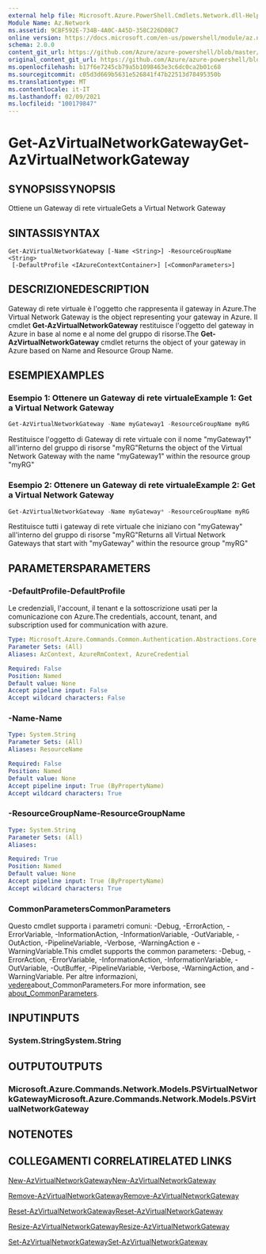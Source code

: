 ```yaml
---
external help file: Microsoft.Azure.PowerShell.Cmdlets.Network.dll-Help.xml
Module Name: Az.Network
ms.assetid: 9CBF592E-734B-4A0C-A45D-358C226D08C7
online version: https://docs.microsoft.com/en-us/powershell/module/az.network/get-azvirtualnetworkgateway
schema: 2.0.0
content_git_url: https://github.com/Azure/azure-powershell/blob/master/src/Network/Network/help/Get-AzVirtualNetworkGateway.md
original_content_git_url: https://github.com/Azure/azure-powershell/blob/master/src/Network/Network/help/Get-AzVirtualNetworkGateway.md
ms.openlocfilehash: b17f6e7245cb79a5b1098463e3c6dc0ca2b01c68
ms.sourcegitcommit: c05d3d669b5631e526841f47b22513d78495350b
ms.translationtype: MT
ms.contentlocale: it-IT
ms.lasthandoff: 02/09/2021
ms.locfileid: "100179847"
---
```

# <span data-ttu-id="d679f-101">Get-AzVirtualNetworkGateway</span><span class="sxs-lookup"><span data-stu-id="d679f-101">Get-AzVirtualNetworkGateway</span></span>

## <span data-ttu-id="d679f-102">SYNOPSIS</span><span class="sxs-lookup"><span data-stu-id="d679f-102">SYNOPSIS</span></span>
<span data-ttu-id="d679f-103">Ottiene un Gateway di rete virtuale</span><span class="sxs-lookup"><span data-stu-id="d679f-103">Gets a Virtual Network Gateway</span></span>

## <span data-ttu-id="d679f-104">SINTASSI</span><span class="sxs-lookup"><span data-stu-id="d679f-104">SYNTAX</span></span>

```
Get-AzVirtualNetworkGateway [-Name <String>] -ResourceGroupName <String>
 [-DefaultProfile <IAzureContextContainer>] [<CommonParameters>]
```

## <span data-ttu-id="d679f-105">DESCRIZIONE</span><span class="sxs-lookup"><span data-stu-id="d679f-105">DESCRIPTION</span></span>
<span data-ttu-id="d679f-106">Gateway di rete virtuale è l'oggetto che rappresenta il gateway in Azure.</span><span class="sxs-lookup"><span data-stu-id="d679f-106">The Virtual Network Gateway is the object representing your gateway in Azure.</span></span>
<span data-ttu-id="d679f-107">Il cmdlet **Get-AzVirtualNetworkGateway** restituisce l'oggetto del gateway in Azure in base al nome e al nome del gruppo di risorse.</span><span class="sxs-lookup"><span data-stu-id="d679f-107">The **Get-AzVirtualNetworkGateway** cmdlet returns the object of your gateway in Azure based on Name and Resource Group Name.</span></span>

## <span data-ttu-id="d679f-108">ESEMPI</span><span class="sxs-lookup"><span data-stu-id="d679f-108">EXAMPLES</span></span>

### <span data-ttu-id="d679f-109">Esempio 1: Ottenere un Gateway di rete virtuale</span><span class="sxs-lookup"><span data-stu-id="d679f-109">Example 1: Get a Virtual Network Gateway</span></span>
```powershell
Get-AzVirtualNetworkGateway -Name myGateway1 -ResourceGroupName myRG
```

<span data-ttu-id="d679f-110">Restituisce l'oggetto di Gateway di rete virtuale con il nome "myGateway1" all'interno del gruppo di risorse "myRG"</span><span class="sxs-lookup"><span data-stu-id="d679f-110">Returns the object of the Virtual Network Gateway with the name "myGateway1" within the resource group "myRG"</span></span>

### <span data-ttu-id="d679f-111">Esempio 2: Ottenere un Gateway di rete virtuale</span><span class="sxs-lookup"><span data-stu-id="d679f-111">Example 2: Get a Virtual Network Gateway</span></span>
```powershell
Get-AzVirtualNetworkGateway -Name myGateway* -ResourceGroupName myRG
```

<span data-ttu-id="d679f-112">Restituisce tutti i gateway di rete virtuale che iniziano con "myGateway" all'interno del gruppo di risorse "myRG"</span><span class="sxs-lookup"><span data-stu-id="d679f-112">Returns all Virtual Network Gateways that start with "myGateway" within the resource group "myRG"</span></span>

## <span data-ttu-id="d679f-113">PARAMETERS</span><span class="sxs-lookup"><span data-stu-id="d679f-113">PARAMETERS</span></span>

### <span data-ttu-id="d679f-114">-DefaultProfile</span><span class="sxs-lookup"><span data-stu-id="d679f-114">-DefaultProfile</span></span>
<span data-ttu-id="d679f-115">Le credenziali, l'account, il tenant e la sottoscrizione usati per la comunicazione con Azure.</span><span class="sxs-lookup"><span data-stu-id="d679f-115">The credentials, account, tenant, and subscription used for communication with azure.</span></span>

```yaml
Type: Microsoft.Azure.Commands.Common.Authentication.Abstractions.Core.IAzureContextContainer
Parameter Sets: (All)
Aliases: AzContext, AzureRmContext, AzureCredential

Required: False
Position: Named
Default value: None
Accept pipeline input: False
Accept wildcard characters: False
```

### <span data-ttu-id="d679f-116">-Name</span><span class="sxs-lookup"><span data-stu-id="d679f-116">-Name</span></span>
```yaml
Type: System.String
Parameter Sets: (All)
Aliases: ResourceName

Required: False
Position: Named
Default value: None
Accept pipeline input: True (ByPropertyName)
Accept wildcard characters: True
```

### <span data-ttu-id="d679f-117">-ResourceGroupName</span><span class="sxs-lookup"><span data-stu-id="d679f-117">-ResourceGroupName</span></span>
```yaml
Type: System.String
Parameter Sets: (All)
Aliases:

Required: True
Position: Named
Default value: None
Accept pipeline input: True (ByPropertyName)
Accept wildcard characters: True
```

### <span data-ttu-id="d679f-118">CommonParameters</span><span class="sxs-lookup"><span data-stu-id="d679f-118">CommonParameters</span></span>
<span data-ttu-id="d679f-119">Questo cmdlet supporta i parametri comuni: -Debug, -ErrorAction, -ErrorVariable, -InformationAction, -InformationVariable, -OutVariable, -OutAction, -PipelineVariable, -Verbose, -WarningAction e -WarningVariable.</span><span class="sxs-lookup"><span data-stu-id="d679f-119">This cmdlet supports the common parameters: -Debug, -ErrorAction, -ErrorVariable, -InformationAction, -InformationVariable, -OutVariable, -OutBuffer, -PipelineVariable, -Verbose, -WarningAction, and -WarningVariable.</span></span> <span data-ttu-id="d679f-120">Per altre informazioni, [vedere](http://go.microsoft.com/fwlink/?LinkID=113216)about_CommonParameters.</span><span class="sxs-lookup"><span data-stu-id="d679f-120">For more information, see [about_CommonParameters](http://go.microsoft.com/fwlink/?LinkID=113216).</span></span>

## <span data-ttu-id="d679f-121">INPUT</span><span class="sxs-lookup"><span data-stu-id="d679f-121">INPUTS</span></span>

### <span data-ttu-id="d679f-122">System.String</span><span class="sxs-lookup"><span data-stu-id="d679f-122">System.String</span></span>

## <span data-ttu-id="d679f-123">OUTPUT</span><span class="sxs-lookup"><span data-stu-id="d679f-123">OUTPUTS</span></span>

### <span data-ttu-id="d679f-124">Microsoft.Azure.Commands.Network.Models.PSVirtualNetworkGateway</span><span class="sxs-lookup"><span data-stu-id="d679f-124">Microsoft.Azure.Commands.Network.Models.PSVirtualNetworkGateway</span></span>

## <span data-ttu-id="d679f-125">NOTE</span><span class="sxs-lookup"><span data-stu-id="d679f-125">NOTES</span></span>

## <span data-ttu-id="d679f-126">COLLEGAMENTI CORRELATI</span><span class="sxs-lookup"><span data-stu-id="d679f-126">RELATED LINKS</span></span>

[<span data-ttu-id="d679f-127">New-AzVirtualNetworkGateway</span><span class="sxs-lookup"><span data-stu-id="d679f-127">New-AzVirtualNetworkGateway</span></span>](./New-AzVirtualNetworkGateway.md)

[<span data-ttu-id="d679f-128">Remove-AzVirtualNetworkGateway</span><span class="sxs-lookup"><span data-stu-id="d679f-128">Remove-AzVirtualNetworkGateway</span></span>](./Remove-AzVirtualNetworkGateway.md)

[<span data-ttu-id="d679f-129">Reset-AzVirtualNetworkGateway</span><span class="sxs-lookup"><span data-stu-id="d679f-129">Reset-AzVirtualNetworkGateway</span></span>](./Reset-AzVirtualNetworkGateway.md)

[<span data-ttu-id="d679f-130">Resize-AzVirtualNetworkGateway</span><span class="sxs-lookup"><span data-stu-id="d679f-130">Resize-AzVirtualNetworkGateway</span></span>](./Resize-AzVirtualNetworkGateway.md)

[<span data-ttu-id="d679f-131">Set-AzVirtualNetworkGateway</span><span class="sxs-lookup"><span data-stu-id="d679f-131">Set-AzVirtualNetworkGateway</span></span>](./Set-AzVirtualNetworkGateway.md)
